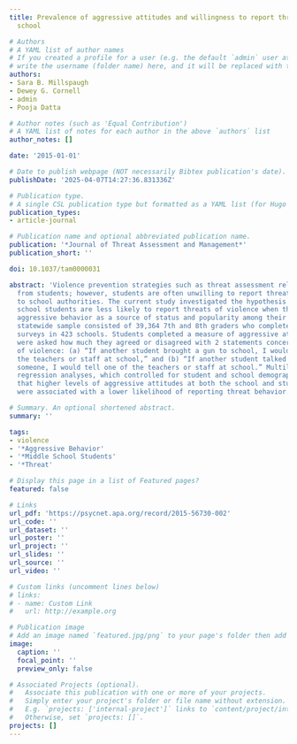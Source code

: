 ```yaml
---
title: Prevalence of aggressive attitudes and willingness to report threats in middle
  school

# Authors
# A YAML list of author names
# If you created a profile for a user (e.g. the default `admin` user at `content/authors/admin/`), 
# write the username (folder name) here, and it will be replaced with their full name and linked to their profile.
authors:
- Sara B. Millspaugh
- Dewey G. Cornell
- admin
- Pooja Datta

# Author notes (such as 'Equal Contribution')
# A YAML list of notes for each author in the above `authors` list
author_notes: []

date: '2015-01-01'

# Date to publish webpage (NOT necessarily Bibtex publication's date).
publishDate: '2025-04-07T14:27:36.831336Z'

# Publication type.
# A single CSL publication type but formatted as a YAML list (for Hugo requirements).
publication_types:
- article-journal

# Publication name and optional abbreviated publication name.
publication: '*Journal of Threat Assessment and Management*'
publication_short: ''

doi: 10.1037/tam0000031

abstract: 'Violence prevention strategies such as threat assessment rely on information
  from students; however, students are often unwilling to report threats of violence
  to school authorities. The current study investigated the hypothesis that middle
  school students are less likely to report threats of violence when they perceive
  aggressive behavior as a source of status and popularity among their peers. Our
  statewide sample consisted of 39,364 7th and 8th graders who completed school climate
  surveys in 423 schools. Students completed a measure of aggressive attitudes and
  were asked how much they agreed or disagreed with 2 statements concerning threats
  of violence: (a) “If another student brought a gun to school, I would tell one of
  the teachers or staff at school,” and (b) “If another student talked about killing
  someone, I would tell one of the teachers or staff at school.” Multilevel logistic
  regression analyses, which controlled for student and school demographics, found
  that higher levels of aggressive attitudes at both the school and student level
  were associated with a lower likelihood of reporting threat behavior.'

# Summary. An optional shortened abstract.
summary: ''

tags:
- violence
- '*Aggressive Behavior'
- '*Middle School Students'
- '*Threat'

# Display this page in a list of Featured pages?
featured: false

# Links
url_pdf: 'https://psycnet.apa.org/record/2015-56730-002'
url_code: ''
url_dataset: ''
url_poster: ''
url_project: ''
url_slides: ''
url_source: ''
url_video: ''

# Custom links (uncomment lines below)
# links:
# - name: Custom Link
#   url: http://example.org

# Publication image
# Add an image named `featured.jpg/png` to your page's folder then add a caption below.
image:
  caption: ''
  focal_point: ''
  preview_only: false

# Associated Projects (optional).
#   Associate this publication with one or more of your projects.
#   Simply enter your project's folder or file name without extension.
#   E.g. `projects: ['internal-project']` links to `content/project/internal-project/index.md`.
#   Otherwise, set `projects: []`.
projects: []
---
```

